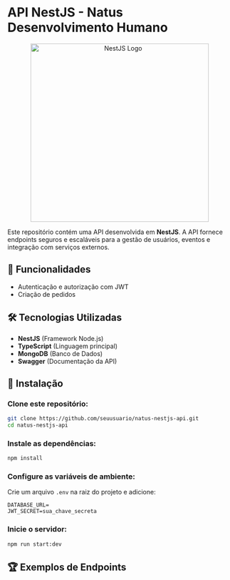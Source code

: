 # API NestJS - Natus Desenvolvimento Humano

<p align="center">
  <a href="https://nestjs.com" target="_blank">
    <img src="https://nestjs.com/img/logo_text.svg" alt="NestJS Logo" width="400" />
  </a>
</p>

Este repositório contém uma API desenvolvida em **NestJS**. A API fornece endpoints seguros e escaláveis para a gestão de usuários, eventos e integração com serviços externos.

## 📌 Funcionalidades
- Autenticação e autorização com JWT
- Criação de pedidos
  
## 🛠 Tecnologias Utilizadas
- **NestJS** (Framework Node.js)
- **TypeScript** (Linguagem principal)
- **MongoDB** (Banco de Dados)
- **Swagger** (Documentação da API)

## 🚀 Instalação

### Clone este repositório:
   ```sh
   git clone https://github.com/seuusuario/natus-nestjs-api.git
   cd natus-nestjs-api
   ```

### Instale as dependências:
   ```sh
   npm install
   ```

### Configure as variáveis de ambiente:
   Crie um arquivo `.env` na raiz do projeto e adicione:
   ```env
   DATABASE_URL=
   JWT_SECRET=sua_chave_secreta
   ```

### Inicie o servidor:
   ```sh
   npm run start:dev
   ```

## 🏆 Exemplos de Endpoints

